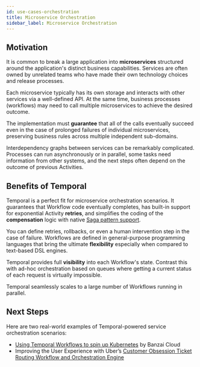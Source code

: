 ```yaml
---
id: use-cases-orchestration
title: Microservice Orchestration
sidebar_label: Microservice Orchestration
---
```


## Motivation

It is common to break a large application into **microservices** structured around the application's distinct business capabilities. Services are often owned by unrelated teams who have made their own technology choices and release processes.

Each microservice typically has its own storage and interacts with other services via a well-defined API. At the same time, business processes (workflows) may need to call multiple microservices to achieve the desired outcome.

The implementation must **guarantee** that all of the calls eventually succeed even in the case of prolonged failures of individual microservices, preserving business rules across multiple independent sub-domains.

Interdependency graphs between services can be remarkably complicated. Processes can run asynchronously or in parallel, some tasks need information from other systems, and the next steps often depend on the outcome of previous Activities.

## Benefits of Temporal

Temporal is a perfect fit for microservice orchestration scenarios. It guarantees that Workflow code eventually completes, has built-in support for exponential Activity **retries**, and simplifies the coding of the **compensation** logic with native [Saga pattern support](/docs/use-cases-distributed-transactions).

You can define retries, rollbacks, or even a human intervention step in the case of failure. Workflows are defined in general-purpose programming languages that bring the ultimate **flexibility** especially when compared to text-based DSL engines.

Temporal provides full **visibility** into each Workflow's state. Contrast this with ad-hoc orchestration based on queues where getting a current status of each request is virtually impossible.

Temporal seamlessly scales to a large number of Workflows running in parallel.

## Next Steps

Here are two real-world examples of Temporal-powered service orchestration scenarios:

 * [Using Temporal Workflows to spin up Kubernetes](https://banzaicloud.com/blog/introduction-to-cadence/) by Banzai Cloud
 * Improving the User Experience with Uber’s [Customer Obsession Ticket Routing Workflow and Orchestration Engine](https://eng.uber.com/customer-obsession-ticket-routing-workflow-and-orchestration-engine/)
